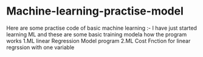 # Machine-learning-practise-model
Here are some practise code of basic machine learning :-
I have just started learning ML and these are some basic training modela how the program works
1.ML linear Regression Model program
2.ML Cost Fnction for linear regrssion with one variable
